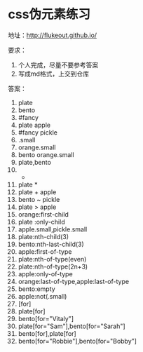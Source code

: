 # css伪元素练习



地址：http://flukeout.github.io/



要求：

1. 个人完成，尽量不要参考答案
2. 写成md格式，上交到仓库



答案：

1. plate
2. bento
3. #fancy
4. plate apple
5. #fancy pickle
6. .small
7. orange.small
8. bento orange.small
9. plate,bento
10. *
11. plate  *
12. plate + apple
13. bento ~ pickle
14. plate > apple
15. orange:first-child
16. plate  :only-child
17. apple.small,pickle.small
18. plate:nth-child(3)
19. bento:nth-last-child(3)
20. apple:first-of-type
21. plate:nth-of-type(even)
22. plate:nth-of-type(2n+3)
23. apple:only-of-type
24. orange:last-of-type,apple:last-of-type
25. bento:empty
26. apple:not(.small)
27. [for]
28. plate[for]
29. bento[for="Vitaly"]
30. plate[for="Sam"],bento[for="Sarah"]
31. bento[for],plate[for]
32. bento[for="Robbie"],bento[for="Bobby"]



